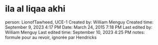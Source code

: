 # ila al liqaa akhi

person: LionofTawheed, UCE-1
Created by: William Menguy
Created time: September 9, 2023 4:17 PM
Date: March 24, 2015 7:18 PM
Last edited by: William Menguy
Last edited time: September 10, 2023 4:25 PM
notes: formule pour au revoir, ignorée par Hendricks